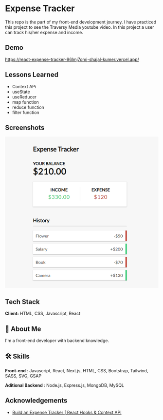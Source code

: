# Expense Tracker

This repo is the part of my front-end development journey. I have practiced this project to see the Traversy Media youtube video. In this project a user can track his/her expense and income.

## Demo

https://react-expense-tracker-96lmj7omj-shajal-kumer.vercel.app/

## Lessons Learned

-   Context APi
-   useState
-   useReducer
-   map function
-   reduce function
-   filter function

## Screenshots

![App Screenshot](preview.png)

## Tech Stack

**Client:** HTML, CSS, Javascript, React

## 🚀 About Me

I'm a front-end developer with backend knowledge.

## 🛠 Skills

**Front-end** : Javascript, React, Next.js, HTML, CSS, Bootstrap, Tailwind, SASS, SVG, GSAP

**Aditional Backend** : Node.js, Express.js, MongoDB, MySQL

## Acknowledgements

-   [Build an Expense Tracker | React Hooks & Context API](https://www.youtube.com/watch?v=XuFDcZABiDQ)

